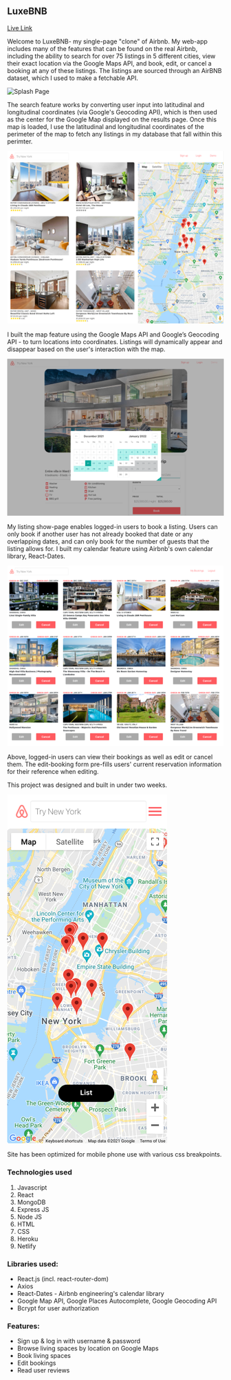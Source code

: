 ## LuxeBNB

[Live Link](https://luxebnb.netlify.app)

Welcome to LuxeBNB- my single-page "clone" of Airbnb. My web-app includes many of the features that can be found on the real Airbnb, including the ability to search for over 75 listings in 5 different cities, view their exact location via the Google Maps API, and book, edit, or cancel a booking at any of these listings. The listings are sourced through an AirBNB dataset, which I used to make a fetchable API.

![Splash Page](https://raw.githubusercontent.com/jacquesjg/jacques-bnb-clone/master/readMeScreeners/Screen%20Shot%202021-12-21%20at%207.30.29%20PM.png "Splash Page")

The search feature works by converting user input into latitudinal and longitudinal coordinates (via Google's Geocoding API), which is then used as the center for the Google Map displayed on the results page. Once this map is loaded, I use the latitudinal and longitudinal coordinates of the perimeter of the map to fetch any listings in my database that fall within this perimter.

![Listings Page with Map](https://raw.githubusercontent.com/jacquesjg/jacques-bnb-clone/master/readMeScreeners/Screen%20Shot%202021-12-21%20at%207.31.28%20PM.png "Listings Page with Map")

I built the map feature using the Google Maps API and Google’s Geocoding API - to turn locations into coordinates. Listings will dynamically appear and disappear based on the user's interaction with the map.

![Listings Page](https://raw.githubusercontent.com/jacquesjg/jacques-bnb-clone/master/readMeScreeners/Screen%20Shot%202021-12-21%20at%207.33.18%20PM.png "Listings Page")

My listing show-page enables logged-in users to book a listing. Users can only book if another user has not already booked that date or any overlapping dates, and can only book for the number of guests that the listing allows for. I built my calendar feature using Airbnb's own calendar library, React-Dates.

![Bookings Page](https://raw.githubusercontent.com/jacquesjg/jacques-bnb-clone/master/readMeScreeners/Screen%20Shot%202021-12-21%20at%207.34.15%20PM.png "Bookings Page")

Above, logged-in users can view their bookings as well as edit or cancel them. The edit-booking form pre-fills users' current reservation information for their reference when editing.

This project was designed and built in under two weeks.

![Mobile Responsiveness](https://raw.githubusercontent.com/jacquesjg/jacques-bnb-clone/master/readMeScreeners/Screen%20Shot%202021-12-21%20at%207.35.15%20PM.png "Mobile Responsiveness")

Site has been optimized for mobile phone use with various css breakpoints.

### Technologies used

1.  Javascript
2.  React
3.  MongoDB
4.  Express JS
5.  Node JS
6.  HTML
7.  CSS
8.  Heroku
9.  Netlify

### Libraries used:

- React.js (incl. react-router-dom)
- Axios
- React-Dates - Airbnb engineering's calendar library
- Google Map API, Google Places Autocomplete, Google Geocoding API
- Bcrypt for user authorization

### Features:

- Sign up & log in with username & password
- Browse living spaces by location on Google Maps
- Book living spaces
- Edit bookings
- Read user reviews
